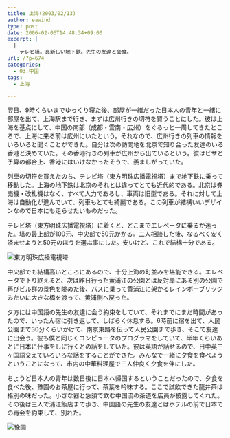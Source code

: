```yaml
---
title: 上海(2003/02/13)
author: eawind
type: post
date: 2006-02-06T14:48:34+09:00
excerpt: |
  |
    テレビ塔。真新しい地下鉄。先生の友達と会食。
url: /?p=674
categories:
  - 03.中国
tags:
  - 上海

---
```

翌日、9時くらいまでゆっくり寝た後、部屋が一緒だった日本人の青年と一緒に部屋を出て、上海駅まで行き、まずは広州行きの切符を買うことにした。彼は上海を基点にして、中国の南部（成都・雲南・広州）をぐるっと一周してきたところで、上海に来る前は広州にいたという。それなので、広州行きの列車の情報をいろいろと聞くことができた。自分は次の訪問地を北京で知り合った友達のいる香港と決めていた。その香港行きの列車が広州から出ているという。彼はビザと予算の都合上、香港にはいけなかったそうで、羨ましがっていた。

列車の切符を買えたのち、テレビ塔（東方明珠広播電視塔）まで地下鉄に乗って移動した。上海の地下鉄は北京のそれとは違ってとても近代的である。北京は券売機・改札機はなく、すべて人力であるし、車両は旧型である。それに対して上海は自動化が進んでいて、列車もとても綺麗である。この列車が結構いいデザインなので日本にも走らせたいものだった。

テレビ塔（東方明珠広播電視塔）に着くと、どこまでエレベータに乗るか迷った。塔の最上部が100元、中央部で50元かかる。二人相談した後、なるべく安く済ませようと50元のほうを選ぶ事にした。安いけど、これで結構十分である。

![東方明珠広播電視塔](/img/wp/2006/02/200302130732241.jpg)

中央部でも結構高いところにあるので、十分上海の町並みを堪能できる。エレベータで下り終えると、次は昨日行った黄浦江の公園とは反対岸にある別の公園で再びビル群の景色を眺めた後、バスに乗って黄浦江に架かるレインボーブリッジみたいに大きな橋を渡って、黄浦側へ戻った。

夕方には中国語の先生の友達に会う約束をしていて、それまでにまだ時間があったので、いったん宿に引き返して、しばらく休息する。6時前に宿を出て、人民公園まで30分くらいかけて、南京東路を伝って人民公園まで歩き、そこで友達に出会う。彼も僕と同じくコンピュータのプログラマをしていて、半年くらいあとに日本に仕事をしに行くとの話をしていた。彼は英語が話せるので、日中英三ヶ国語交えていろいろな話をすることができた。みんなで一緒に夕食を食べようということになって、市内の中華料理屋で三人仲良く夕食を伴にした。

ちょうど日本人の青年は数日後に日本へ帰国するということだったので、夕食を食べた後、豫園のお茶屋に行って、茶葉を吟味する。ここで試飲できた龍井茶は格別の味だった。小さな器と急須で飲む中国流の茶道を店員が披露してくれた。その後は三人で浦江飯店まで歩き、中国語の先生の友達とはホテルの前で日本での再会を約束して、別れた。

![豫園](/img/wp/2006/02/200302131311201.jpg)
